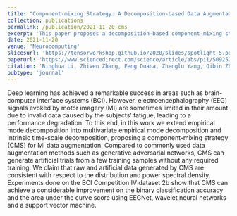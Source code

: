 ```yaml
---
title: "Component-mixing Strategy: A Decomposition-based Data Augmentation Algorithm for Motor Imagery Signals"
collection: publications
permalink: /publication/2021-11-20-cms
excerpt: 'This paper proposes a decomposition-based component-mixing strategy for EEG augmentation using motor imagery signals.'
date: 2021-11-20
venue: 'Neurocomputing'
slicesurl: 'https://tensorworkshop.github.io/2020/slides/spotlight_5.pdf'
paperurl: 'https://www.sciencedirect.com/science/article/abs/pii/S0925231221013308'
citation: 'Binghua Li, Zhiwen Zhang, Feng Duana, Zhenglu Yang, Qibin Zhao, Zhe Sun, Jordi Sol ́e-Casals. Component- mixing Strategy: A Decomposition-based Data Augmentation Algorithm for Motor Imagery Signals. Neurocom- puting, 2021, 465: 325-335.'
pubtype: 'journal'
---
```


Deep learning has achieved a remarkable success in areas such as brain-computer interface systems (BCI). However, electroencephalography (EEG) signals evoked by motor imagery (MI) are sometimes limited in their amount due to invalid data caused by the subjects’ fatigue, leading to a performance degradation. To this end, in this work we extend empirical mode decomposition into multivariate empirical mode decomposition and intrinsic time-scale decomposition, proposing a component-mixing strategy (CMS) for MI data augmentation. Compared to commonly used data augmentation methods such as generative adversarial networks, CMS can generate artificial trials from a few training samples without any required training. We claim that raw and artificial data generated by CMS are consistent with respect to the distribution and power spectral density. Experiments done on the BCI Competition IV dataset 2b show that CMS can achieve a considerable improvement on the binary classification accuracy and the area under the curve score using EEGNet, wavelet neural networks and a support vector machine.
